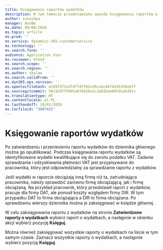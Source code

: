 ```yaml
---
title: Księgowanie raportów wydatków
description: W tym temacie przedstawiono sposób księgowania raportów o wydatkach.
author: suvaidya
manager: AnnBe
ms.date: 09/09/2020
ms.topic: article
ms.prod: ''
ms.service: dynamics-365-customerservice
ms.technology: ''
ms.search.form: ''
audience: Application User
ms.reviewer: kfend
ms.search.scope: ''
ms.search.region: ''
ms.author: shylaw
ms.search.validFrom: ''
ms.dyn365.ops.version: ''
ms.openlocfilehash: ec897373cd74f7d7f63cd9ca4c46f4245336eb7f
ms.sourcegitcommit: 56c42d7f5995a674426a1c2a81bae897dceb391c
ms.translationtype: HT
ms.contentlocale: pl-PL
ms.lasthandoff: 10/01/2020
ms.locfileid: "3907421"
---
```

# <a name="post-expense-reports"></a>Księgowanie raportów wydatków

Po zatwierdzeniu i przeniesieniu raportu wydatków do dziennika głównego można go opublikować. Podczas księgowania raportu wydatków są identyfikowane wydatki kwalifikujące się do zwrotu podatku VAT. Zadanie sprawdzania i odzyskiwania płatności VAT jest przypisywane do pracownika, który jest odpowiedzialny za sprawdzanie raportu z wydatków.

Jeśli wydatki w raporcie obciążają inną firmę niż ta, zatrudniająca pracownika, należy sprawdzić zarówno firmę obciążającą, jak i firmę obciążaną. Na przykład pracownik, który przedstawił raport z wydatków, pracuje dla firmy DAT, ale ponosił koszty względem firmy DIR. W tym przypadku DAT to firma obciążająca a DIR to firma obciążana. Po sprawdzeniu wierszy dziennika można je zaksięgować w księdze głównej.

W celu zaksięgowania raportu z wydatków na stronie **Zatwierdzone raporty o wydatkach** wybierz raport o wydatkach, a następnie w okienku akcji wybierz pozycję **Księguj**.

Można również zaksięgować wszystkie raporty o wydatkach na liście w tym samym czasie. Zaznacz wszystkie raporty o wydatkach, a następnie wybierz pozycję **Księguj**.
